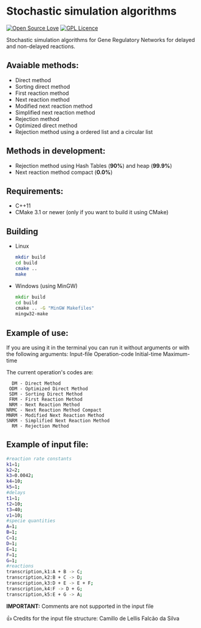 # Stochastic simulation algorithms

[![Open Source Love](https://badges.frapsoft.com/os/v2/open-source.svg?v=103)](https://github.com/ellerbrock/open-source-badges/) [![GPL Licence](https://badges.frapsoft.com/os/gpl/gpl.svg?v=103)](https://opensource.org/licenses/GPL-3.0/) 


Stochastic simulation algorithms for Gene Regulatory Networks for delayed and non-delayed reactions.

## Avaiable methods:

 * Direct method
 * Sorting direct method
 * First reaction method
 * Next reaction method
 * Modified next reaction method
 * Simplified next reaction method
 * Rejection method
 * Optimized direct method
 * Rejection method using a ordered list and a circular list

 
## Methods in development:
 
 * Rejection method using Hash Tables (__90%__) and heap (__99.9%__)
 * Next reaction method compact (__0.0%__)

## Requirements:

 * C++11
 * CMake 3.1 or newer (only if you want to build it using CMake)

## Building
* Linux
    ```sh
    mkdir build
    cd build
    cmake ..
    make
    ```
* Windows (using MinGW)
    ```cmd
    mkdir build
    cd build
    cmake .. -G "MinGW Makefiles"
    mingw32-make
    ```
## Example of use:

If you are using it in the terminal you can run it without arguments or with the following arguments: Input-file Operation-code Initial-time Maximum-time

The current operation's codes are:
```
  DM - Direct Method
 ODM - Optimized Direct Method
 SDM - Sorting Direct Method
 FRM - First Reaction Method
 NRM - Next Reaction Method
NRMC - Next Reaction Method Compact
MNRM - Modified Next Reaction Method
SNRM - Simplified Next Reaction Method
  RM - Rejection Method
```

## Example of input file:

```sh
#reaction rate constants
k1=1;
k2=2;
k3=0.0042;
k4=10;
k5=1;
#delays
t1=1;
t2=10;
t3=40;
v1=10;
#specie quantities
A=1;
B=1;
C=1;
D=1;
E=1;
F=1;
G=1;
#reactions
transcription,k1:A + B -> C;
transcription,k2:B + C -> D;
transcription,k3:D + E -> E + F;
transcription,k4:F -> D + G;
transcription,k5:E + G -> A;
```
__IMPORTANT:__ Comments are not supported in the input file

:+1: Credits for the input file structure: Camillo de Lellis Falcão da Silva
